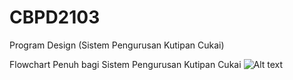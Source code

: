 # CBPD2103
Program Design (Sistem Pengurusan Kutipan Cukai)

Flowchart Penuh bagi Sistem Pengurusan Kutipan Cukai
![Alt text](https://github.com/AlepGitHub/CBPD2103/Flowchart_Penuh.jpg)

